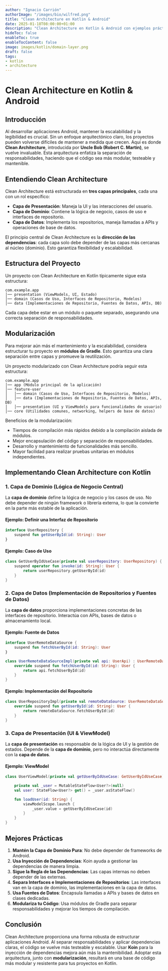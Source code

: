 ```yaml
---
author: "Ignacio Carrión"
authorImage: "/images/bio/wilfred.png"
title: "Clean Architecture en Kotlin & Android"
date: 2025-01-18T08:00:00+01:00
description: "Clean Architecture en Kotlin & Android con ejemplos prácticos"
hideToc: false
enableToc: true
enableTocContent: false
image: images/kotlin/domain-layer.png
draft: false
tags: 
- kotlin
- architecture
---
```


# Clean Architecture en Kotlin & Android

## Introducción

Al desarrollar aplicaciones Android, mantener la escalabilidad y la legibilidad es crucial. Sin un enfoque arquitectónico claro, los proyectos pueden volverse difíciles de mantener a medida que crecen. Aquí es donde **Clean Architecture**, introducida por **Uncle Bob (Robert C. Martin)**, se vuelve invaluable. Esta arquitectura enfatiza la separación de responsabilidades, haciendo que el código sea más modular, testeable y mantenible.

## Entendiendo Clean Architecture

Clean Architecture está estructurada en **tres capas principales**, cada una con un rol específico:

- **Capa de Presentación**: Maneja la UI y las interacciones del usuario.
- **Capa de Dominio**: Contiene la lógica de negocio, casos de uso e interfaces de repositorio.
- **Capa de Datos**: Implementa los repositorios, maneja llamadas a APIs y operaciones de base de datos.

El principio central de Clean Architecture es la **dirección de las dependencias**: cada capa solo debe depender de las capas más cercanas al núcleo (dominio). Esto garantiza flexibilidad y escalabilidad.

## Estructura del Proyecto

Un proyecto con Clean Architecture en Kotlin típicamente sigue esta estructura:

```
com.example.app
│── presentation (ViewModels, UI, Estado)
│── domain (Casos de Uso, Interfaces de Repositorio, Modelos)
│── data (Implementaciones de Repositorio, Fuentes de Datos, APIs, DB)
```

Cada capa debe estar en un módulo o paquete separado, asegurando una correcta separación de responsabilidades.

## Modularización

Para mejorar aún más el mantenimiento y la escalabilidad, considera estructurar tu proyecto en **módulos de Gradle**. Esto garantiza una clara separación entre capas y promueve la reutilización.

Un proyecto modularizado con Clean Architecture podría seguir esta estructura:

```
com.example.app
│── app (Módulo principal de la aplicación)
│── feature-user
│   │── domain (Casos de Uso, Interfaces de Repositorio, Modelos)
│   │── data (Implementaciones de Repositorio, Fuentes de Datos, APIs, DB)
│   │── presentation (UI y ViewModels para funcionalidades de usuario)
│── core (Utilidades comunes, networking, helpers de base de datos)
```

Beneficios de la modularización:

- Tiempos de compilación más rápidos debido a la compilación aislada de módulos.
- Mejor encapsulación del código y separación de responsabilidades.
- Desarrollo y mantenimiento de funcionalidades más sencillo.
- Mayor facilidad para realizar pruebas unitarias en módulos independientes.

## Implementando Clean Architecture con Kotlin

### 1. **Capa de Dominio (Lógica de Negocio Central)**

La **capa de dominio** define la lógica de negocio y los casos de uso. No debe depender de ningún framework o librería externa, lo que la convierte en la parte más estable de la aplicación.

#### Ejemplo: Definir una Interfaz de Repositorio

```kotlin
interface UserRepository {
    suspend fun getUserById(id: String): User
}
```

#### Ejemplo: Caso de Uso

```kotlin
class GetUserByIdUseCase(private val userRepository: UserRepository) {
    suspend operator fun invoke(id: String): User {
        return userRepository.getUserById(id)
    }
}
```

### 2. **Capa de Datos (Implementación de Repositorios y Fuentes de Datos)**

La **capa de datos** proporciona implementaciones concretas de las interfaces de repositorio. Interactúa con APIs, bases de datos o almacenamiento local.

#### Ejemplo: Fuente de Datos

```kotlin
interface UserRemoteDataSource {
    suspend fun fetchUserById(id: String): User
}

class UserRemoteDataSourceImpl(private val api: UserApi) : UserRemoteDataSource {
    override suspend fun fetchUserById(id: String): User {
        return api.fetchUserById(id)
    }
}
```

#### Ejemplo: Implementación del Repositorio

```kotlin
class UserRepositoryImpl(private val remoteDataSource: UserRemoteDataSource) : UserRepository {
    override suspend fun getUserById(id: String): User {
        return remoteDataSource.fetchUserById(id)
    }
}
```

### 3. **Capa de Presentación (UI & ViewModel)**

La **capa de presentación** es responsable de la lógica de UI y la gestión de estados. Depende de la **capa de dominio**, pero no interactúa directamente con la **capa de datos**.

#### Ejemplo: ViewModel

```kotlin
class UserViewModel(private val getUserByIdUseCase: GetUserByIdUseCase) : ViewModel() {

    private val _user = MutableStateFlow<User?>(null)
    val user: StateFlow<User?> get() = _user.asStateFlow()

    fun loadUser(id: String) {
        viewModelScope.launch {
            _user.value = getUserByIdUseCase(id)
        }
    }
}
```

## Mejores Prácticas

1. **Mantén la Capa de Dominio Pura**: No debe depender de frameworks de Android.
2. **Usa Inyección de Dependencias**: Koin ayuda a gestionar las dependencias de manera limpia.
3. **Sigue la Regla de las Dependencias**: Las capas internas no deben depender de las externas.
4. **Separa Interfaces e Implementaciones de Repositorios**: Las interfaces van en la capa de dominio, las implementaciones en la capa de datos.
5. **Usa Fuentes de Datos**: Encapsula llamadas a APIs y bases de datos en clases dedicadas.
6. **Modulariza tu Código**: Usa módulos de Gradle para separar responsabilidades y mejorar los tiempos de compilación.

## Conclusión

Clean Architecture proporciona una forma robusta de estructurar aplicaciones Android. Al separar responsabilidades y aplicar dependencias claras, el código se vuelve más testeable y escalable. Usar **Koin** para la inyección de dependencias mejora aún más la mantenibilidad. Adoptar esta arquitectura, junto con **modularización**, resultará en una base de código más modular y resistente para tus proyectos en Kotlin.
